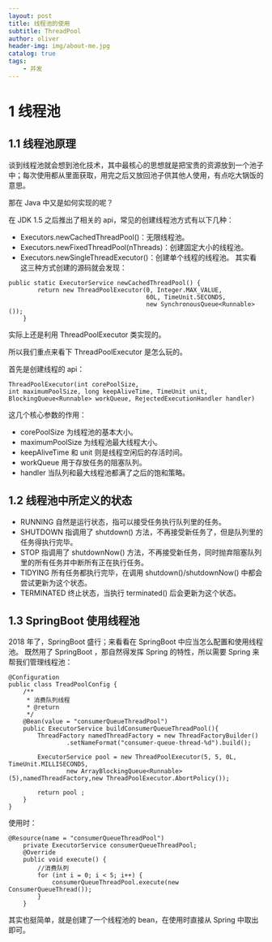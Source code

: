 ```yaml
---
layout: post
title: 线程池的使用
subtitle: ThreadPool
author: oliver
header-img: img/about-me.jpg
catalog: true
tags:
    - 并发
---
```

# 1 线程池
## 1.1 线程池原理
谈到线程池就会想到池化技术，其中最核心的思想就是把宝贵的资源放到一个池子中；每次使用都从里面获取，用完之后又放回池子供其他人使用，有点吃大锅饭的意思。

那在 Java 中又是如何实现的呢？

在 JDK 1.5 之后推出了相关的 api，常见的创建线程池方式有以下几种：

- Executors.newCachedThreadPool()：无限线程池。
- Executors.newFixedThreadPool(nThreads)：创建固定大小的线程池。
- Executors.newSingleThreadExecutor()：创建单个线程的线程池。
其实看这三种方式创建的源码就会发现：


```
public static ExecutorService newCachedThreadPool() {
        return new ThreadPoolExecutor(0, Integer.MAX_VALUE,
                                      60L, TimeUnit.SECONDS,
                                      new SynchronousQueue<Runnable>());
    }
```

实际上还是利用 ThreadPoolExecutor 类实现的。

所以我们重点来看下 ThreadPoolExecutor 是怎么玩的。

首先是创建线程的 api：


```
ThreadPoolExecutor(int corePoolSize,
int maximumPoolSize, long keepAliveTime, TimeUnit unit,
BlockingQueue<Runnable> workQueue, RejectedExecutionHandler handler)
```

这几个核心参数的作用：

- corePoolSize 为线程池的基本大小。
- maximumPoolSize 为线程池最大线程大小。
- keepAliveTime 和 unit 则是线程空闲后的存活时间。
- workQueue 用于存放任务的阻塞队列。
- handler 当队列和最大线程池都满了之后的饱和策略。
## 1.2 线程池中所定义的状态

- RUNNING 自然是运行状态，指可以接受任务执行队列里的任务。
- SHUTDOWN 指调用了 shutdown() 方法，不再接受新任务了，但是队列里的任务得执行完毕。
- STOP 指调用了 shutdownNow() 方法，不再接受新任务，同时抛弃阻塞队列里的所有任务并中断所有正在执行任务。
- TIDYING 所有任务都执行完毕，在调用 shutdown()/shutdownNow() 中都会尝试更新为这个状态。
- TERMINATED 终止状态，当执行 terminated() 后会更新为这个状态。


## 1.3 SpringBoot 使用线程池
2018 年了，SpringBoot 盛行；来看看在 SpringBoot 中应当怎么配置和使用线程池。
既然用了 SpringBoot ，那自然得发挥 Spring 的特性，所以需要 Spring 来帮我们管理线程池：

```
@Configuration
public class TreadPoolConfig {
    /**
     * 消费队列线程
     * @return
     */
    @Bean(value = "consumerQueueThreadPool")
    public ExecutorService buildConsumerQueueThreadPool(){
        ThreadFactory namedThreadFactory = new ThreadFactoryBuilder()
                .setNameFormat("consumer-queue-thread-%d").build();

        ExecutorService pool = new ThreadPoolExecutor(5, 5, 0L, TimeUnit.MILLISECONDS,
                new ArrayBlockingQueue<Runnable>(5),namedThreadFactory,new ThreadPoolExecutor.AbortPolicy());

        return pool ;
    }
}
```

使用时：

```
@Resource(name = "consumerQueueThreadPool")
    private ExecutorService consumerQueueThreadPool;
    @Override
    public void execute() {
        //消费队列
        for (int i = 0; i < 5; i++) {
            consumerQueueThreadPool.execute(new ConsumerQueueThread());
        }
    }
```



其实也挺简单，就是创建了一个线程池的 bean，在使用时直接从 Spring 中取出即可。